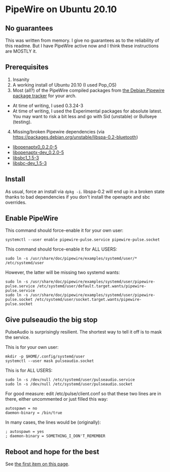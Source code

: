 # PipeWire on Ubuntu 20.10

## No guarantees

This was written from memory. I give no guarantees as to the reliability of this readme. But I have PipeWire active now and I think these instructions are MOSTLY it.

## Prerequisites

1. Insanity
2. A working install of Ubuntu 20.10 (I used Pop_OS)
3. Most (all?) of the PipeWire compiled packages from [the Debian Pipewire package tracker](https://tracker.debian.org/pkg/pipewire) for your arch.
  * At time of writing, I used 0.3.24-3
  * At time of writing, I used the Experimental packages for absolute latest. You may want to risk a bit less and go with Sid (unstable) or Bullseye (testing).
4. Missing/broken Pipewire dependencies (via https://packages.debian.org/unstable/libspa-0.2-bluetooth)
  * [libopenaptx0_0.2.0-5](https://packages.debian.org/sid/libopenaptx0)
  * [libopenaptx-dev_0.2.0-5](https://packages.debian.org/sid/libopenaptx-dev)
  * [libsbc1_1.5-3](https://packages.debian.org/sid/libsbc1)
  * [libsbc-dev_1.5-3](https://packages.debian.org/sid/libsbc-dev)

## Install

As usual, force an install via `dpkg -i`. libspa-0.2 will end up in a broken state thanks to bad dependencies if you don't install the openaptx and sbc overrides.

## Enable PipeWire

This command should force-enable it for your own user:
```
systemctl --user enable pipewire-pulse.service pipewire-pulse.socket
```

This command should force-enable it for ALL USERS:
```
sudo ln -s /usr/share/doc/pipewire/examples/systemd/user/* /etc/systemd/user
```

However, the latter will be missing two systemd wants:
```
sudo ln -s /usr/share/doc/pipewire/examples/systemd/user/pipewire-pulse.service /etc/systemd/user/default.target.wants/pipewire-pulse.service
sudo ln -s /usr/share/doc/pipewire/examples/systemd/user/pipewire-pulse.socket /etc/systemd/user/socket.target.wants/pipewire-pulse.socket
```

## Give pulseaudio the big stop

PulseAudio is surprisingly resilient. The shortest way to tell it off is to mask the service.

This is for your own user:
```
mkdir -p $HOME/.config/systemd/user
systemctl --user mask pulseaudio.socket
```

This is for ALL USERS:
```
sudo ln -s /dev/null /etc/systemd/user/pulseaudio.service
sudo ln -s /dev/null /etc/systemd/user/pulseaudio.socket
```

For good measure: edit /etc/pulse/client.conf so that these two lines are in there, either uncommented or just filled this way:

```
autospawn = no
daemon-binary = /bin/true
```

In many cases, the lines would be (originally):
```
; autospawn = yes
; daemon-binary = SOMETHING_I_DON'T_REMEMBER
```

## Reboot and hope for the best

See [the first item on this page](#no-guarantees).